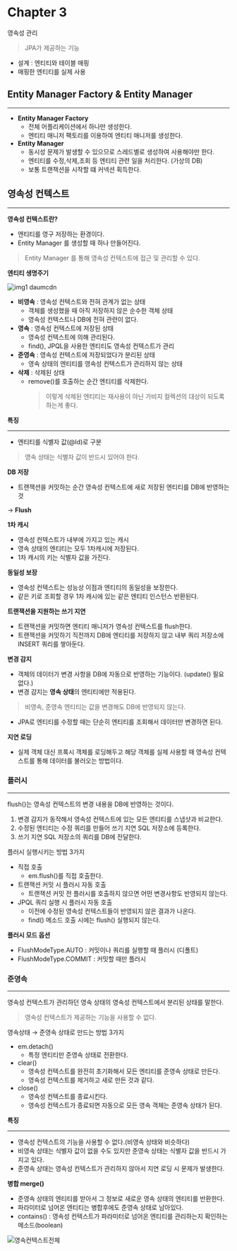 # Chapter 3

영속성 관리

> JPA가 제공하는 기능

- 설계 : 엔티티와 테이블 매핑
- 매핑한 엔티티를 실제 사용

## Entity Manager Factory & Entity Manager

---

- **Entity Manager Factory**
  - 전체 어플리케이션에서 하나만 생성한다.
  - 엔티티 매니저 팩토리를 이용하여 엔티티 매니저를 생성한다.
- **Entity Manager**
  - 동시성 문제가 발생할 수 있으므로 스레드별로 생성하여 사용해야만 한다.
  - 엔티티를 수정,삭제,조회 등 엔티티 관련 일을 처리한다. (가상의 DB)
  - 보통 트랜잭션을 시작할 떄 커넥션 획득한다.

## 영속성 컨텍스트

---

**영속성 컨텍스트란?**

- 엔티티를 영구 저장하는 환경이다.
- Entity Manager 를 생성할 때 하나 만들어진다.

> Entity Manager 를 통해 영속성 컨텍스트에 접근 및 관리할 수 있다.

**엔티티 생명주기**

![img1 daumcdn](https://github.com/4mjeo/TIL/assets/129156398/e2b1ea64-85a4-4f09-acdb-a5fe942382f2)

- **비영속** : 영속성 컨텍스트와 전혀 관계가 없는 상태
  - 객체를 생성했을 때 아직 저장하지 않은 순수한 객체 상태
  - 영속성 컨텍스트나 DB에 전혀 관련이 없다.
- **영속** : 영속성 컨텍스트에 저장된 상태
  - 영속성 컨텍스트에 의해 관리된다.
  - find(), JPQL을 사용한 엔티티도 영속성 컨텍스트가 관리
- **준영속** : 영속성 컨텍스트에 저장되었다가 분리된 상태
  - 영속 상태의 엔티티를 영속성 컨텍스트가 관리하지 않는 상태
- **삭제** : 삭제된 상태
  - remove()를 호출하는 순간 엔티티를 삭제한다.
    > 이렇게 삭제된 엔티티는 재사용이 아닌 가비지 컬렉션의 대상이 되도록 하는게 좋다.

**특징**

---

- 엔티티를 식별자 값(@Id)로 구분

> 영속 상태는 식별자 값이 반드시 있어야 한다.

**DB 저장**

- 트랜잭션을 커밋하는 순간 영속성 컨텍스트에 새로 저장된 엔티티를 DB에 반영하는 것

→ **Flush**

**1차 캐시**

- 영속성 컨텍스트가 내부에 가지고 있는 캐시
- 영속 상태의 엔티티는 모두 1차캐시에 저장된다.
- 1차 캐시의 키는 식별자 값을 가진다.

**동일성 보장**

- 영속성 컨텍스트는 성능상 이점과 엔티티의 동일성을 보장한다.
- 같은 키로 조회할 경우 1차 캐시에 있는 같은 엔티티 인스턴스 반환된다.

**트랜잭션을 지원하는 쓰기 지연**

- 트랜잭션을 커밋하면 엔티티 매니저가 영속성 컨텍스트를 flush한다.
- 트랜잭션을 커밋하기 직전까지 DB에 엔티티를 저장하지 않고 내부 쿼리 저장소에 INSERT 쿼리를 쌓아둔다.

**변경 감지**

- 객체의 데이터가 변경 사항을 DB에 자동으로 반영하는 기능이다. (update() 필요 없다.)
- 변경 감지는 **영속 상태**의 엔티티에만 적용된다.

> 비영속, 준영속 엔티티는 값을 변경해도 DB에 반영되지 않는다.

- JPA로 엔티티를 수정할 때는 단순히 엔티티를 조회해서 데이터만 변경하면 된다.

**지연 로딩**

- 실제 객체 대신 프록시 객체를 로딩해두고 해당 객체를 실제 사용할 때 영속성 컨텍스트를 통해 데이터를 불러오는 방법이다.

### 플러시

---

flush()는 영속성 컨텍스트의 변경 내용을 DB에 반영하는 것이다.

1. 변경 감지가 동작해서 영속성 컨텍스트에 있는 모든 엔티티를 스냅샷과 비교한다.
2. 수정된 엔티티는 수정 쿼리를 만들어 쓰기 지연 SQL 저장소에 등록한다.
3. 쓰기 지연 SQL 저장소의 쿼리를 DB에 전달한다.

플러시 실행시키는 방법 3가지

- 직접 호출
  - em.flush()를 직접 호출한다.
- 트랜잭션 커밋 시 플러시 자동 호출
  - 트랜잭션 커밋 전 플러시를 호출하지 않으면 어떤 변경사항도 반영되지 않는다.
- JPQL 쿼리 실행 시 플러시 자동 호출
  - 이전에 수정된 영속성 컨텍스트들이 반영되지 않은 결과가 나온다.
  - find() 메소드 호출 시에는 flush() 실행되지 않는다.

**플러시 모드 옵션**

- FlushModeType.AUTO : 커밋이나 쿼리를 실행할 때 플러시 (디폴트)
- FlushModeType.COMMIT : 커밋할 때만 플러시

### 준영속

---

영속성 컨텍스트가 관리하던 영속 상태의 영속성 컨텍스트에서 분리된 상태를 말한다.

> 영속성 컨텍스트가 제공하는 기능을 사용할 수 없다.

영속상태 → 준영속 상태로 만드는 방법 3가지

- em.detach()
  - 특정 엔티티만 준영속 상태로 전환한다.
- clear()
  - 영속성 컨텍스트를 완전히 초기화해서 모든 엔티티를 준영속 상태로 만든다.
  - 영속성 컨텍스트를 제거하고 새로 만든 것과 같다.
- close()
  - 영속성 컨텍스트를 종료시킨다.
  - 영속성 컨텍스트가 종료되면 자동으로 모든 영속 객체는 준영속 상태가 된다.

**특징**

---

- 영속성 컨텍스트의 기능을 사용할 수 없다.(비영속 상태와 비슷하다)
- 비영속 상태는 식별자 값이 없을 수도 있지만 준영속 상태는 식별자 값을 반드시 가지고 있다.
- 준영속 상태는 영속성 컨텍스트가 관리하지 않아서 지연 로딩 시 문제가 발생한다.

**병합 merge()**

- 준영속 상태의 엔티티를 받아서 그 정보로 새로운 영속 상태의 엔티티를 반환한다.
- 파라미터로 넘어온 엔티티는 병합후에도 준영속 상태로 남아있다.
- contains() : 영속성 컨텍스트가 파라미터로 넘어온 엔티티를 관리하는지 확인하는 메소드(boolean)

![영속컨텍스트전체](https://github.com/4mjeo/TIL/assets/129156398/8f9e76a6-5cab-4a97-b4bd-30263451bf8c)
